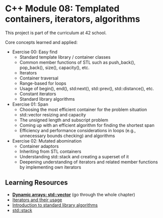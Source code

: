 # C++ Module 08: Templated containers, iterators, algorithms

This project is part of the curriculum at 42 school.

Core concepts learned and applied:
- Exercise 00: Easy find
  - Standard template library / container classes
  - Common member functions of STL such as push_back(), pop_back(), size(), capacity(), etc.
  - Iterators
  - Container traversal
  - Range-based for loops
  - Usage of begin(), end(), std:next(), std::prev(), std::distance(), etc.
  - Constant iterators
  - Standard library algorithms
- Exercise 01: Span
  - Choosing the most efficient container for the problem situation
  - std::vector resizing and capacity
  - The unsigned length and subscript problem
  - Coming up with an efficient algorithm for finding the shortest span
  - Efficiency and performance considerations in loops (e.g., unnecessary bounds checking) and algorithms
- Exercise 02: Mutated abomination
  - Container adaptors
  - Inheriting from STL containers
  - Understanding std::stack and creating a superset of it
  - Deepening understanding of iterators and related member functions by implementing own iterators

## Learning Resources
- [**Dynamic arrays: std::vector**](https://www.learncpp.com/cpp-tutorial/introduction-to-containers-and-arrays/) (go through the whole chapter)
- [Iterators and their usage](https://www.studyplan.dev/pro-cpp/iterators)
- [Introduction to standard library algorithms](https://www.learncpp.com/cpp-tutorial/introduction-to-standard-library-algorithms/)
- [std::stack](https://cplusplus.com/reference/stack/stack/)